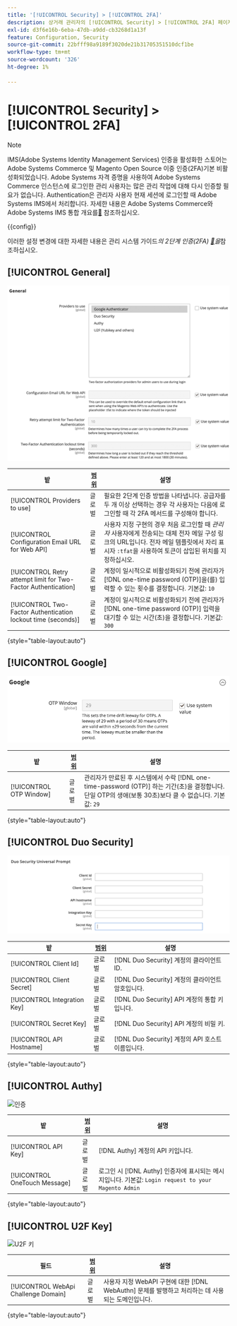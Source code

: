 ```yaml
---
title: '[!UICONTROL Security] > [!UICONTROL 2FA]'
description: 상거래 관리자의 [!UICONTROL Security] > [!UICONTROL 2FA] 페이지 에서 구성 설정을 검토합니다.
exl-id: d3f6e16b-6eba-47db-a9dd-cb3268d1a13f
feature: Configuration, Security
source-git-commit: 22bfff98a9189f3020de21b31705351510dcf1be
workflow-type: tm+mt
source-wordcount: '326'
ht-degree: 1%

---
```


# [!UICONTROL Security] > [!UICONTROL 2FA]

>[!NOTE]
>
>IMS(Adobe Systems Identity Management Services) 인증을 활성화한 스토어는 Adobe Systems Commerce 및 Magento Open Source 이중 인증(2FA)기본 비활성화되었습니다. Adobe Systems 자격 증명을 사용하여 Adobe Systems Commerce 인스턴스에 로그인한 관리 사용자는 많은 관리 작업에 대해 다시 인증할 필요가 없습니다. Authentication은 관리자 사용자 현재 세션에 로그인할 때 Adobe Systems IMS에서 처리합니다. 자세한 내용은 Adobe Systems Commerce와 Adobe Systems IMS 통합 개요를[&#128279;](https://experienceleague.adobe.com/docs/commerce-admin/start/admin/ims/adobe-ims-integration-overview.html?lang=ko) 참조하십시오.

{{config}}

이러한 설정 변경에 대한 자세한 내용은 관리 시스템 가이드&#x200B;_의 2단계 인증(2FA) [&#128279;](../../systems/security-two-factor-authentication.md)을_&#x200B;참조하십시오.

## [!UICONTROL General]

![일반](./assets/2fa-general.png)<!-- zoom -->

| 밭 | [범위](../../getting-started/websites-stores-views.md#scope-settings) | 설명 |
|--- |--- |--- |
| [!UICONTROL Providers to use] | 글로벌 | 필요한 2단계 인증 방법을 나타냅니다. 공급자를 두 개 이상 선택하는 경우 각 사용자는 다음에 로그인할 때 각 2FA 메서드를 구성해야 합니다. |
| [!UICONTROL Configuration Email URL for Web API] | 글로벌 | 사용자 지정 구현의 경우 처음 로그인할 때 _관리자_ 사용자에게 전송되는 대체 전자 메일 구성 링크의 URL입니다. 전자 메일 템플릿에서 자리 표시자 `:tfat`을 사용하여 토큰이 삽입된 위치를 지정하십시오. |
| [!UICONTROL Retry attempt limit for Two-Factor Authentication] | 글로벌 | 계정이 일시적으로 비활성화되기 전에 관리자가 [!DNL one-time password (OTP)]을(를) 입력할 수 있는 횟수를 결정합니다. 기본값: `10` |
| [!UICONTROL Two-Factor Authentication lockout time (seconds)] | 글로벌 | 계정이 일시적으로 비활성화되기 전에 관리자가 [!DNL one-time password (OTP)] 입력을 대기할 수 있는 시간(초)을 결정합니다. 기본값: `300` |

{style="table-layout:auto"}

## [!UICONTROL Google]

![구글](./assets/2fa-google.png)<!-- zoom -->

| 밭 | [범위](../../getting-started/websites-stores-views.md#scope-settings) | 설명 |
|--- |--- |--- |
| [!UICONTROL OTP Window] | 글로벌 | 관리자가 만료된 후 시스템에서 수락 [!DNL one-time-password (OTP)] 하는 기간(초)을 결정합니다. 단일 OTP의 생애(보통 30초)보다 클 수 없습니다. 기본값: `29` |

{style="table-layout:auto"}

## [!UICONTROL Duo Security]

![듀오 시큐리티](./assets/2fa-duo-security.png)<!-- zoom -->

| 밭 | [범위](../../getting-started/websites-stores-views.md#scope-settings) | 설명 |
|--- |--- |--- |
| [!UICONTROL Client Id] | 글로벌 | [!DNL Duo Security] 계정의 클라이언트 ID. |
| [!UICONTROL Client Secret] | 글로벌 | [!DNL Duo Security] 계정의 클라이언트 암호입니다. |
| [!UICONTROL Integration Key] | 글로벌 | [!DNL Duo Security] API 계정의 통합 키입니다. |
| [!UICONTROL Secret Key] | 글로벌 | [!DNL Duo Security] API 계정의 비밀 키. |
| [!UICONTROL API Hostname] | 글로벌 | [!DNL Duo Security] 계정의 API 호스트 이름입니다. |

{style="table-layout:auto"}

## [!UICONTROL Authy]

![인증](./assets/2fa-authy.png)<!-- zoom -->

| 밭 | [범위](../../getting-started/websites-stores-views.md#scope-settings) | 설명 |
|--- |--- |--- |
| [!UICONTROL API Key] | 글로벌 | [!DNL Authy] 계정의 API 키입니다. |
| [!UICONTROL OneTouch Message] | 글로벌 | 로그인 시 [!DNL Authy] 인증자에 표시되는 메시지입니다. 기본값: `Login request to your Magento Admin` |

{style="table-layout:auto"}

## [!UICONTROL U2F Key]

![U2F 키](./assets/2fa-u2f-key.png)<!-- zoom -->

| 필드 | [범위](../../getting-started/websites-stores-views.md#scope-settings) | 설명 |
|--- |--- |--- |
| [!UICONTROL WebApi Challenge Domain] | 글로벌 | 사용자 지정 WebAPI 구현에 대한 [!DNL WebAuthn] 문제를 발행하고 처리하는 데 사용되는 도메인입니다. |

{style="table-layout:auto"}
